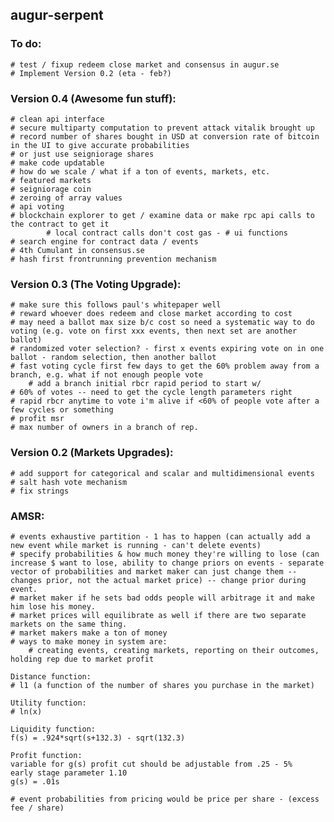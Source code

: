 augur-serpent
-------------

### To do:
	# test / fixup redeem close market and consensus in augur.se
	# Implement Version 0.2 (eta - feb?)

### Version 0.4 (Awesome fun stuff):
	# clean api interface
	# secure multiparty computation to prevent attack vitalik brought up
	# record number of shares bought in USD at conversion rate of bitcoin in the UI to give accurate probabilities
	# or just use seigniorage shares
	# make code updatable 
	# how do we scale / what if a ton of events, markets, etc.
	# featured markets
	# seigniorage coin
	# zeroing of array values
	# api voting
	# blockchain explorer to get / examine data or make rpc api calls to the contract to get it
			# local contract calls don't cost gas - # ui functions
	# search engine for contract data / events
	# 4th Cumulant in consensus.se
	# hash first frontrunning prevention mechanism


### Version 0.3 (The Voting Upgrade):
	# make sure this follows paul's whitepaper well
	# reward whoever does redeem and close market according to cost
	# may need a ballot max size b/c cost so need a systematic way to do voting (e.g. vote on first xxx events, then next set are another ballot)
	# randomized voter selection? - first x events expiring vote on in one ballot - random selection, then another ballot
	# fast voting cycle first few days to get the 60% problem away from a branch, e.g. what if not enough people vote
		# add a branch initial rbcr rapid period to start w/
	# 60% of votes -- need to get the cycle length parameters right
	# rapid rbcr anytime to vote i'm alive if <60% of people vote after a few cycles or something
	# profit msr
	# max number of owners in a branch of rep.

### Version 0.2 (Markets Upgrades):
	# add support for categorical and scalar and multidimensional events
	# salt hash vote mechanism
	# fix strings

### AMSR:
	# events exhaustive partition - 1 has to happen (can actually add a new event while market is running - can't delete events)
	# specify probabilities & how much money they're willing to lose (can increase $ want to lose, ability to change priors on events - separate vector of probabilities and market maker can just change them -- changes prior, not the actual market price) -- change prior during event.
	# market maker if he sets bad odds people will arbitrage it and make him lose his money.
	# market prices will equilibrate as well if there are two separate markets on the same thing.
	# market makers make a ton of money
	# ways to make money in system are:
		# creating events, creating markets, reporting on their outcomes, holding rep due to market profit

	Distance function:
	# l1 (a function of the number of shares you purchase in the market)

	Utility function:
	# ln(x)

	Liquidity function:
	f(s) = .924*sqrt(s+132.3) - sqrt(132.3)

	Profit function:
	variable for g(s) profit cut should be adjustable from .25 - 5%
	early stage parameter 1.10
	g(s) = .01s

	# event probabilities from pricing would be price per share - (excess fee / share)